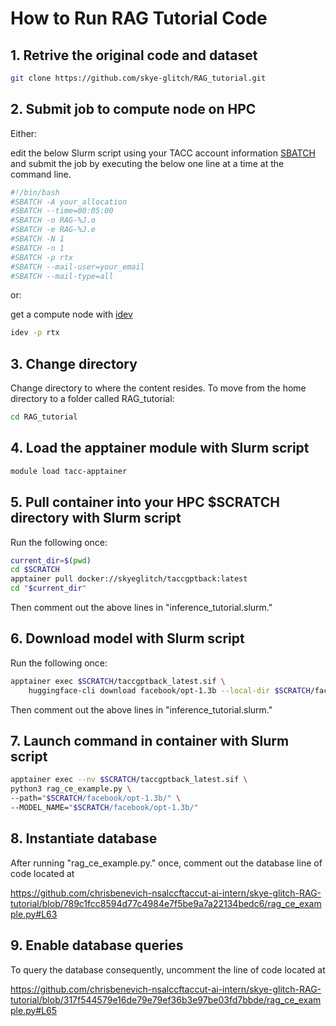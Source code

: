 # How to Run RAG Tutorial Code

## 1. Retrive the original code and dataset 

```bash
git clone https://github.com/skye-glitch/RAG_tutorial.git
```

## 2. Submit job to compute node on HPC

Either: 

edit the below Slurm script using your TACC account information [SBATCH](https://tacc.github.io/TeachingWithTACC/02.running_jobs/) and submit the job by executing the below one line at a time at the command line.

```bash
#!/bin/bash
#SBATCH -A your_allocation
#SBATCH --time=00:05:00
#SBATCH -o RAG-%J.o
#SBATCH -e RAG-%J.e
#SBATCH -N 1
#SBATCH -n 1
#SBATCH -p rtx
#SBATCH --mail-user=your_email
#SBATCH --mail-type=all
```

or:

get a compute node with [idev](https://docs.tacc.utexas.edu/software/idev/) 

```bash
idev -p rtx
```

## 3. Change directory

Change directory to where the content resides. To move from the home directory to a folder called RAG_tutorial:

```bash
cd RAG_tutorial
```

## 4. Load the apptainer module with Slurm script

```bash
module load tacc-apptainer
```

## 5. Pull container into your HPC $SCRATCH directory with Slurm script
Run the following once:

```bash
current_dir=$(pwd)
cd $SCRATCH
apptainer pull docker://skyeglitch/taccgptback:latest
cd "$current_dir"
```
Then comment out the above lines in "inference_tutorial.slurm."

## 6. Download model with Slurm script
Run the following once:

```bash
apptainer exec $SCRATCH/taccgptback_latest.sif \
    huggingface-cli download facebook/opt-1.3b --local-dir $SCRATCH/facebook/opt-1.3b/
```

Then comment out the above lines in "inference_tutorial.slurm."

## 7. Launch command in container with Slurm script

```bash
apptainer exec --nv $SCRATCH/taccgptback_latest.sif \
python3 rag_ce_example.py \
--path="$SCRATCH/facebook/opt-1.3b/" \
--MODEL_NAME="$SCRATCH/facebook/opt-1.3b/" 
```

## 8. Instantiate database

After running "rag_ce_example.py." once, comment out the database line of code located at 

https://github.com/chrisbenevich-nsalccftaccut-ai-intern/skye-glitch-RAG-tutorial/blob/789c1fcc8594d77c4984e7f5be9a7a22134bedc6/rag_ce_example.py#L63  

## 9. Enable database queries

To query the database consequently, uncomment the line of code located at

https://github.com/chrisbenevich-nsalccftaccut-ai-intern/skye-glitch-RAG-tutorial/blob/317f544579e16de79e79ef36b3e97be03fd7bbde/rag_ce_example.py#L65
